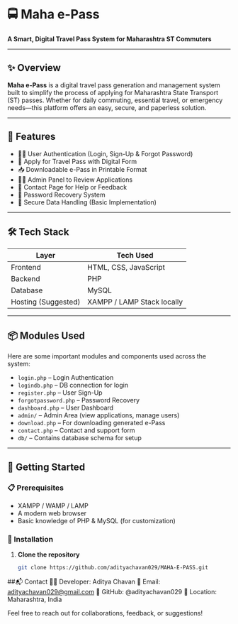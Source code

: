# 🚍 Maha e-Pass

**A Smart, Digital Travel Pass System for Maharashtra ST Commuters**

---

## ✨ Overview

**Maha e-Pass** is a digital travel pass generation and management system built to simplify the process of applying for Maharashtra State Transport (ST) passes. Whether for daily commuting, essential travel, or emergency needs—this platform offers an easy, secure, and paperless solution.

---

## 📌 Features

- 🧑‍💼 User Authentication (Login, Sign-Up & Forgot Password)
- 🚌 Apply for Travel Pass with Digital Form
- 📥 Downloadable e-Pass in Printable Format
- 🧑‍⚖️ Admin Panel to Review Applications
- 💬 Contact Page for Help or Feedback
- 📧 Password Recovery System
- 🔐 Secure Data Handling (Basic Implementation)

---

## 🛠️ Tech Stack

| Layer        | Tech Used                          |
|--------------|------------------------------------|
| Frontend     | HTML, CSS, JavaScript              |
| Backend      | PHP                                |
| Database     | MySQL                              |
| Hosting (Suggested) | XAMPP / LAMP Stack locally  |

---

## 📦 Modules Used

Here are some important modules and components used across the system:

- `login.php` – Login Authentication
- `logindb.php` – DB connection for login
- `register.php` – User Sign-Up
- `forgotpassword.php` – Password Recovery
- `dashboard.php` – User Dashboard
- `admin/` – Admin Area (view applications, manage users)
- `download.php` – For downloading generated e-Pass
- `contact.php` – Contact and support form
- `db/` – Contains database schema for setup

---

## 🚀 Getting Started

### 📋 Prerequisites
- XAMPP / WAMP / LAMP
- A modern web browser
- Basic knowledge of PHP & MySQL (for customization)

### 🧰 Installation

1. **Clone the repository**
   ```bash
   git clone https://github.com/adityachavan029/MAHA-E-PASS.git
##📬 Contact
👨‍💻 Developer: Aditya Chavan
📧 Email: adityachavan029@gmail.com
🔗 GitHub: @adityachavan029
📍 Location: Maharashtra, India

Feel free to reach out for collaborations, feedback, or suggestions!

